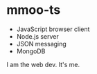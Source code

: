 # mmoo-ts
* JavaScript browser client
* Node.js server
* JSON messaging
* MongoDB

I am the web dev. It's me.
